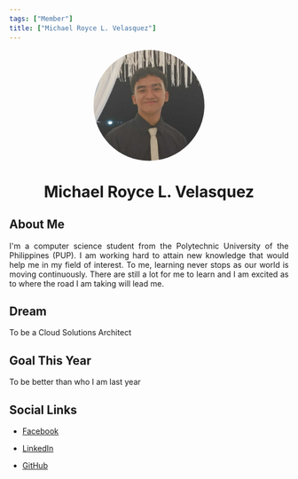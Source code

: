 ```yaml
---
tags: ["Member"]
title: ["Michael Royce L. Velasquez"]
---
```


<TagLinks/>

<div align="center">
  <div style="border-radius: 50%; overflow: hidden; width: 200px; height: 200px;">
    <img src="../../images/michael.jpg" width="200" height="200" style="object-fit: cover; width: 100%; height: 100%;" />
  </div>
</div>

<div align="center">
  <h1>Michael Royce L. Velasquez</h1>
</div>

<div style="text-align: justify;">
  <h2>About Me</h2>
  <p>I'm a computer science student from the Polytechnic University of the Philippines (PUP). I am working hard to attain new knowledge that would help me in my field of interest. To me, learning never stops as our world is moving continuously. There are still a lot for me to learn and I am excited as to where the road I am taking will lead me.</p>

  <h2>Dream</h2>
  <p>To be a Cloud Solutions Architect</p>
  
  <h2>Goal This Year</h2>
  <p>To be better than who I am last year</p>

  <h2>Social Links</h2>
  <ul>
    <li>
      <p>
        <a href="https://www.facebook.com/mykol.belaskes">Facebook</a>
      </p>
    </li>
    <li>
      <p>
        <a href="https://www.linkedin.com/in/michael-royce-velasquez-517445296/">LinkedIn</a>
      </p>
    </li>
    <li>
      <p>
        <a href="https://github.com/ccmaki">GitHub</a>
      </p>
    </li>
  </ul>
</div>